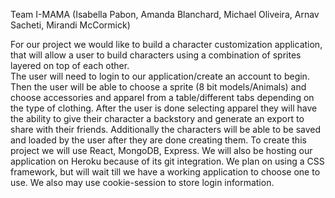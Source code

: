
Team I-MAMA (Isabella Pabon, Amanda Blanchard, Michael Oliveira, Arnav Sacheti, Mirandi McCormick)

For our project we would like to build a character customization application, that will allow a user to build characters using a combination of sprites layered on top of each other. \
The user will need to login to our application/create an account to begin. 
Then the user will be able to choose a sprite (8 bit models/Animals) and choose accessories and apparel from a table/different tabs depending on the type of clothing. 
After the user is done selecting apparel they will have the ability to give their character a backstory and generate an export to share with their friends. 
Additionally the characters will be able to be saved and loaded by the user after they are done creating them.
To create this project we will use React, MongoDB, Express. We will also be hosting our application on Heroku because of its git integration. 
We plan on using a CSS framework, but will wait till we have a working application to choose one to use. We also may use cookie-session to store login information.
